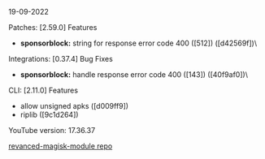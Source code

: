 19-09-2022

Patches:   [2.59.0] 
 Features
* **sponsorblock:** string for response error code 400 ([512]) ([d42569f])\
 
Integrations:   [0.37.4] 
 Bug Fixes
* **sponsorblock:** handle response error code 400 ([143]) ([40f9af0])\
 
CLI:   [2.11.0] 
 Features
* allow unsigned apks ([d009ff9])
* riplib ([9c1d264])

YouTube version: 17.36.37

[revanced-magisk-module repo](https://github.com/vuongvan/magisk-module)
